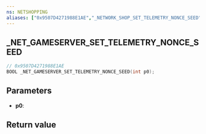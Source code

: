 ```yaml
---
ns: NETSHOPPING
aliases: ["0x9507D4271988E1AE","_NETWORK_SHOP_SET_TELEMETRY_NONCE_SEED"]
---
```

## _NET_GAMESERVER_SET_TELEMETRY_NONCE_SEED

```c
// 0x9507D4271988E1AE
BOOL _NET_GAMESERVER_SET_TELEMETRY_NONCE_SEED(int p0);
```


## Parameters
* **p0**: 

## Return value
